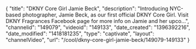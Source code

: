 {
    "title": "DKNY Core Girl Jamie Beck",
    "description": "Introducing NYC-based photographer, Jamie Beck, as our first official DKNY Core Girl. Visit DKNY Fragrances Facebook page for more info on Jamie and her upco...",
    "channelid": "149079",
    "videoid": "149133",
    "date_created": "1396392216",
    "date_modified": "1418181235",
    "type": "captivate",
    "layout": "channelVideo",
    "url": "\/cool\/dkny-core-girl-jamie-beck\/149079-149133"
}
